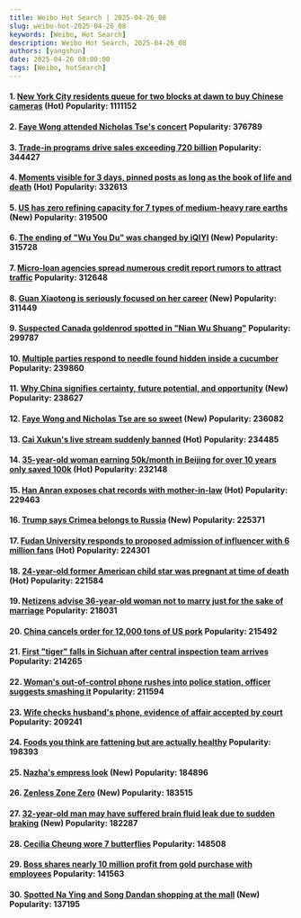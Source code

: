 ```yaml
---
title: Weibo Hot Search | 2025-04-26_08
slug: weibo-hot-2025-04-26_08
keywords: [Weibo, Hot Search]
description: Weibo Hot Search, 2025-04-26_08
authors: [yangshun]
date: 2025-04-26 08:00:00
tags: [Weibo, hotSearch]
---
```


#### 1. [New York City residents queue for two blocks at dawn to buy Chinese cameras](https://www.bing.com/search?q=纽约市民凌晨排两条街长队买中国相机) (Hot) **Popularity**: 1111152
#### 2. [Faye Wong attended Nicholas Tse's concert](https://www.bing.com/search?q=王菲去了谢霆锋演唱会) **Popularity**: 376789
#### 3. [Trade-in programs drive sales exceeding 720 billion](https://www.bing.com/search?q=以旧换新带动销售额超7200亿) **Popularity**: 344427
<!-- truncate -->
#### 4. [Moments visible for 3 days, pinned posts as long as the book of life and death](https://www.bing.com/search?q=朋友圈三天可见%20置顶像生死簿那么长) (Hot) **Popularity**: 332613
#### 5. [US has zero refining capacity for 7 types of medium-heavy rare earths](https://www.bing.com/search?q=美国对7种中重稀土精炼能力为零) (New) **Popularity**: 319500
#### 6. [The ending of "Wu You Du" was changed by iQIYI](https://www.bing.com/search?q=无忧渡大结局是爱奇艺改的) (New) **Popularity**: 315728
#### 7. [Micro-loan agencies spread numerous credit report rumors to attract traffic](https://www.bing.com/search?q=小贷机构为引流大量发布征信谣言) **Popularity**: 312648
#### 8. [Guan Xiaotong is seriously focused on her career](https://www.bing.com/search?q=关晓彤有在认真搞事业) (New) **Popularity**: 311449
#### 9. [Suspected Canada goldenrod spotted in "Nian Wu Shuang"](https://www.bing.com/search?q=念无双中疑有加拿大一枝黄花入镜) **Popularity**: 299787
#### 10. [Multiple parties respond to needle found hidden inside a cucumber](https://www.bing.com/search?q=多方回应黄瓜里被发现藏着针) **Popularity**: 239860
#### 11. [Why China signifies certainty, future potential, and opportunity](https://www.bing.com/search?q=为什么中国意味着确定性未来性机遇性) (New) **Popularity**: 238627
#### 12. [Faye Wong and Nicholas Tse are so sweet](https://www.bing.com/search?q=王菲谢霆锋好甜) (New) **Popularity**: 236082
#### 13. [Cai Xukun's live stream suddenly banned](https://www.bing.com/search?q=蔡徐坤直播突然被封) (Hot) **Popularity**: 234485
#### 14. [35-year-old woman earning 50k/month in Beijing for over 10 years only saved 100k](https://www.bing.com/search?q=35岁女子月入五万北漂十几年只攒下十万) (Hot) **Popularity**: 232148
#### 15. [Han Anran exposes chat records with mother-in-law](https://www.bing.com/search?q=韩安冉曝与婆婆聊天记录) (Hot) **Popularity**: 229463
#### 16. [Trump says Crimea belongs to Russia](https://www.bing.com/search?q=特朗普说克里米亚属于俄罗斯) (New) **Popularity**: 225371
#### 17. [Fudan University responds to proposed admission of influencer with 6 million fans](https://www.bing.com/search?q=复旦回应拟录取600万粉丝网红) (Hot) **Popularity**: 224301
#### 18. [24-year-old former American child star was pregnant at time of death](https://www.bing.com/search?q=美24岁前童星去世时已怀有身孕) (Hot) **Popularity**: 221584
#### 19. [Netizens advise 36-year-old woman not to marry just for the sake of marriage](https://www.bing.com/search?q=网友劝36岁女子不要为结婚而结婚) **Popularity**: 218031
#### 20. [China cancels order for 12,000 tons of US pork](https://www.bing.com/search?q=中国取消1.2万吨美国猪肉订单) **Popularity**: 215492
#### 21. [First "tiger" falls in Sichuan after central inspection team arrives](https://www.bing.com/search?q=中央巡视组进驻四川首虎落马) **Popularity**: 214265
#### 22. [Woman's out-of-control phone rushes into police station, officer suggests smashing it](https://www.bing.com/search?q=女子手机失控冲进派出所民警建议砸掉) **Popularity**: 211594
#### 23. [Wife checks husband's phone, evidence of affair accepted by court](https://www.bing.com/search?q=妻子翻丈夫手机抓出轨证据获法院采信) **Popularity**: 209241
#### 24. [Foods you think are fattening but are actually healthy](https://www.bing.com/search?q=你以为很长胖实际很健康的食物) **Popularity**: 198393
#### 25. [Nazha's empress look](https://www.bing.com/search?q=娜扎女帝造型) (New) **Popularity**: 184896
#### 26. [Zenless Zone Zero](https://www.bing.com/search?q=绝区零) (New) **Popularity**: 183515
#### 27. [32-year-old man may have suffered brain fluid leak due to sudden braking](https://www.bing.com/search?q=32岁男子或因急刹车致脑子漏水) (New) **Popularity**: 182287
#### 28. [Cecilia Cheung wore 7 butterflies](https://www.bing.com/search?q=张柏芝身上戴了7只蝴蝶) **Popularity**: 148508
#### 29. [Boss shares nearly 10 million profit from gold purchase with employees](https://www.bing.com/search?q=老板买黄金赚近千万后分给员工) **Popularity**: 141563
#### 30. [Spotted Na Ying and Song Dandan shopping at the mall](https://www.bing.com/search?q=偶遇那英宋丹丹逛商场) (New) **Popularity**: 137195